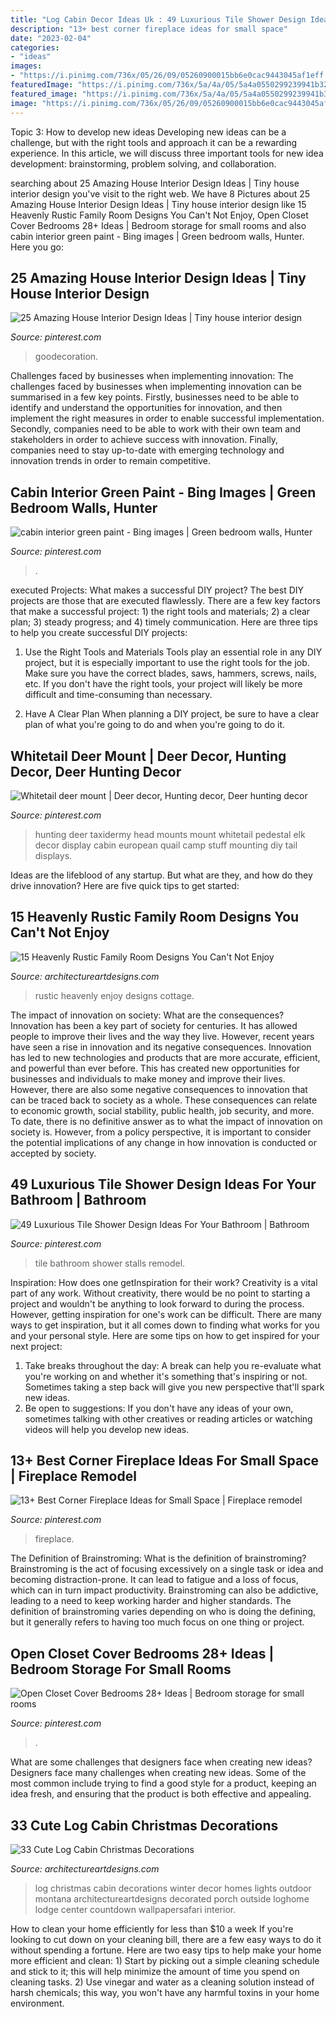 ```yaml
---
title: "Log Cabin Decor Ideas Uk : 49 Luxurious Tile Shower Design Ideas For Your Bathroom"
description: "13+ best corner fireplace ideas for small space"
date: "2023-02-04"
categories:
- "ideas"
images:
- "https://i.pinimg.com/736x/05/26/09/05260900015bb6e0cac9443045af1eff.jpg"
featuredImage: "https://i.pinimg.com/736x/5a/4a/05/5a4a0550299239941b32843befe74b19.jpg"
featured_image: "https://i.pinimg.com/736x/5a/4a/05/5a4a0550299239941b32843befe74b19.jpg"
image: "https://i.pinimg.com/736x/05/26/09/05260900015bb6e0cac9443045af1eff.jpg"
---
```



Topic 3: How to develop new ideas
Developing new ideas can be a challenge, but with the right tools and approach it can be a rewarding experience. In this article, we will discuss three important tools for new idea development: brainstorming, problem solving, and collaboration.

	

		
searching about 25 Amazing House Interior Design Ideas | Tiny house interior design you've visit to the right web. We have 8 Pictures about 25 Amazing House Interior Design Ideas | Tiny house interior design like 15 Heavenly Rustic Family Room Designs You Can&#039;t Not Enjoy, Open Closet Cover Bedrooms 28+ Ideas | Bedroom storage for small rooms and also cabin interior green paint - Bing images | Green bedroom walls, Hunter. Here you go:
		
    
## 25 Amazing House Interior Design Ideas | Tiny House Interior Design

<img loading=lazy src="https://i.pinimg.com/736x/c7/bc/67/c7bc67e79ac9c9411c33ff7ccea3e1cb.jpg" onerror="this.onerror=null;this.src='https://tse3.mm.bing.net/th?id=OIP.N7R3xJvkeAfsCxtPZed2xgHaLH&amp;pid=15.1';" alt="25 Amazing House Interior Design Ideas | Tiny house interior design">

_Source: pinterest.com_

>goodecoration. 

	

Challenges faced by businesses when implementing innovation:
The challenges faced by businesses when implementing innovation can be summarised in a few key points. Firstly, businesses need to be able to identify and understand the opportunities for innovation, and then implement the right measures in order to enable successful implementation. Secondly, companies need to be able to work with their own team and stakeholders in order to achieve success with innovation. Finally, companies need to stay up-to-date with emerging technology and innovation trends in order to remain competitive.

    
## Cabin Interior Green Paint - Bing Images | Green Bedroom Walls, Hunter

<img loading=lazy src="https://i.pinimg.com/736x/79/05/5e/79055e5579a50eef7b0bbca662eb2915--cabin-interiors-cabin-ideas.jpg" onerror="this.onerror=null;this.src='https://tse1.mm.bing.net/th?id=OIP.IB6RZsQ9obyvZ8CZyoFT1gAAAA&amp;pid=15.1';" alt="cabin interior green paint - Bing images | Green bedroom walls, Hunter">

_Source: pinterest.com_

>. 

	

executed Projects: What makes a successful DIY project?
The best DIY projects are those that are executed flawlessly. There are a few key factors that make a successful project: 1) the right tools and materials; 2) a clear plan; 3) steady progress; and 4) timely communication. Here are three tips to help you create successful DIY projects:
1. Use the Right Tools and Materials
Tools play an essential role in any DIY project, but it is especially important to use the right tools for the job. Make sure you have the correct blades, saws, hammers, screws, nails, etc. If you don't have the right tools, your project will likely be more difficult and time-consuming than necessary.

2. Have A Clear Plan
When planning a DIY project, be sure to have a clear plan of what you're going to do and when you're going to do it.

    
## Whitetail Deer Mount | Deer Decor, Hunting Decor, Deer Hunting Decor

<img loading=lazy src="https://i.pinimg.com/736x/0e/10/d5/0e10d50acfaedc204f19847f5acf66ca.jpg" onerror="this.onerror=null;this.src='https://tse1.mm.bing.net/th?id=OIP.Jl2pC2ojGLQch8TokwM44QHaKF&amp;pid=15.1';" alt="Whitetail deer mount | Deer decor, Hunting decor, Deer hunting decor">

_Source: pinterest.com_

>hunting deer taxidermy head mounts mount whitetail pedestal elk decor display cabin european quail camp stuff mounting diy tail displays. 

	

Ideas are the lifeblood of any startup. But what are they, and how do they drive innovation? Here are five quick tips to get started: 

    
## 15 Heavenly Rustic Family Room Designs You Can&#039;t Not Enjoy

<img loading=lazy src="https://www.architectureartdesigns.com/wp-content/uploads/2015/03/15-Heavenly-Rustic-Family-Room-Designs-You-Cant-Not-Enjoy-5-630x945.jpg" onerror="this.onerror=null;this.src='https://tse1.mm.bing.net/th?id=OIP.q6XdAE1TihSBOk1kmhEtuQHaLH&amp;pid=15.1';" alt="15 Heavenly Rustic Family Room Designs You Can&#039;t Not Enjoy">

_Source: architectureartdesigns.com_

>rustic heavenly enjoy designs cottage. 

	

The impact of innovation on society: What are the consequences?
Innovation has been a key part of society for centuries. It has allowed people to improve their lives and the way they live. However, recent years have seen a rise in innovation and its negative consequences. Innovation has led to new technologies and products that are more accurate, efficient, and powerful than ever before. This has created new opportunities for businesses and individuals to make money and improve their lives. However, there are also some negative consequences to innovation that can be traced back to society as a whole. These consequences can relate to economic growth, social stability, public health, job security, and more. To date, there is no definitive answer as to what the impact of innovation on society is. However, from a policy perspective, it is important to consider the potential implications of any change in how innovation is conducted or accepted by society.

    
## 49 Luxurious Tile Shower Design Ideas For Your Bathroom | Bathroom

<img loading=lazy src="https://i.pinimg.com/736x/05/26/09/05260900015bb6e0cac9443045af1eff.jpg" onerror="this.onerror=null;this.src='https://tse4.mm.bing.net/th?id=OIP.pUUcFoShd3Wwmiw3QJbXewHaNZ&amp;pid=15.1';" alt="49 Luxurious Tile Shower Design Ideas For Your Bathroom | Bathroom">

_Source: pinterest.com_

>tile bathroom shower stalls remodel. 

	

Inspiration: How does one getInspiration for their work?
Creativity is a vital part of any work. Without creativity, there would be no point to starting a project and wouldn't be anything to look forward to during the process. However, getting inspiration for one's work can be difficult. There are many ways to get inspiration, but it all comes down to finding what works for you and your personal style. Here are some tips on how to get inspired for your next project: 
1) Take breaks throughout the day: A break can help you re-evaluate what you're working on and whether it's something that's inspiring or not. Sometimes taking a step back will give you new perspective that'll spark new ideas. 
2) Be open to suggestions: If you don't have any ideas of your own, sometimes talking with other creatives or reading articles or watching videos will help you develop new ideas.

    
## 13+ Best Corner Fireplace Ideas For Small Space | Fireplace Remodel

<img loading=lazy src="https://i.pinimg.com/736x/f0/e5/23/f0e5233ca9963dabbf9c7d8f548418c9.jpg" onerror="this.onerror=null;this.src='https://tse3.mm.bing.net/th?id=OIP.SbwzhPBKUKr-0FoVfq6IMwHaJ3&amp;pid=15.1';" alt="13+ Best Corner Fireplace Ideas for Small Space | Fireplace remodel">

_Source: pinterest.com_

>fireplace. 

	

The Definition of Brainstroming: What is the definition of brainstroming?
Brainstroming is the act of focusing excessively on a single task or idea and becoming distraction-prone. It can lead to fatigue and a loss of focus, which can in turn impact productivity. Brainstroming can also be addictive, leading to a need to keep working harder and higher standards. The definition of brainstroming varies depending on who is doing the defining, but it generally refers to having too much focus on one thing or project.

    
## Open Closet Cover Bedrooms 28+ Ideas | Bedroom Storage For Small Rooms

<img loading=lazy src="https://i.pinimg.com/736x/5a/4a/05/5a4a0550299239941b32843befe74b19.jpg" onerror="this.onerror=null;this.src='https://tse4.mm.bing.net/th?id=OIP.tEi_d4HPieF5xDCEIkkneAAAAA&amp;pid=15.1';" alt="Open Closet Cover Bedrooms 28+ Ideas | Bedroom storage for small rooms">

_Source: pinterest.com_

>. 

	

What are some challenges that designers face when creating new ideas?
Designers face many challenges when creating new ideas. Some of the most common include trying to find a good style for a product, keeping an idea fresh, and ensuring that the product is both effective and appealing.

    
## 33 Cute Log Cabin Christmas Decorations

<img loading=lazy src="http://www.architectureartdesigns.com/wp-content/uploads/2013/11/933.jpg" onerror="this.onerror=null;this.src='https://tse1.mm.bing.net/th?id=OIP.VKeTlupvDWrszMkTbM42hgAAAA&amp;pid=15.1';" alt="33 Cute Log Cabin Christmas Decorations">

_Source: architectureartdesigns.com_

>log christmas cabin decorations winter decor homes lights outdoor montana architectureartdesigns decorated porch outside loghome lodge center countdown wallpapersafari interior. 

	

How to clean your home efficiently for less than $10 a week
If you're looking to cut down on your cleaning bill, there are a few easy ways to do it without spending a fortune. Here are two easy tips to help make your home more efficient and clean: 1) Start by picking out a simple cleaning schedule and stick to it; this will help minimize the amount of time you spend on cleaning tasks. 2) Use vinegar and water as a cleaning solution instead of harsh chemicals; this way, you won't have any harmful toxins in your home environment.

